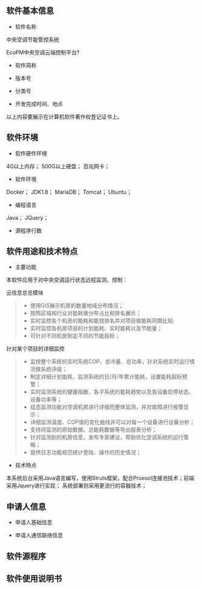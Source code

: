 ## 软件基本信息

* 软件名称

中央空调节能管控系统

EcoPM中央空调云端控制平台?

* 软件简称


* 版本号


* 分类号


* 开发完成时间、地点

以上内容要展示在计算机软件著作权登记证书上。


## 软件环境

* 软件硬件环境

4G以上内存；
500G以上硬盘；
百兆网卡；

* 软件环境

Docker；
JDK1.8；
MariaDB；
Tomcat；
Ubuntu；

* 编程语言

Java；
JQuery；

* 源程序行数



## 软件用途和技术特点

* 主要功能

本软件应用于对中央空调运行状态远程监测、控制：

云信息总览模块

> * 使用GIS展示机房的数量地域分布情况；
> * 按照区域和行业对能耗做分布占比和排名展示；
> * 实时监控各个机房的能耗和能效排名并对项目做能耗同期比较;
> * 实时监控各机房项目的计划能耗、实时能耗以及节能量；
> * 可针对不同机房制定不同的节能指标；

针对某个项目的详细监控

> * 监控整个系统的实时系统COP、总冷量、总功率，针对系统实时运行情况做系统评级；
> * 制定详细计划能耗，监测系统的日/月/年累计能耗，设置能耗超标预警；
> * 实时监测系统的健康指数、各子系统的能耗趋势以及各设备启停状态、设备功率等；
> * 组态监测功能对空调机房进行详细而整体监测，并对故障进行报警显示；
> * 详细监测温度、COP值的变化曲线并可以对每一个设备进行设备分析；
> * 支持将监测的原始数据、总能耗数据等导出报表分析；
> * 针对监测到的机房信息，发布专家建议，帮助优化空调系统的运行策略；
> * 提供日志功能规范统计登陆、操作的历史情况；

* 技术特点

本系统后台采用Java语言编写，使用Struts框架，配合Proxool连接池技术；前端采用Jquery进行实现；
系统部署则采用更流行的容器技术；

## 申请人信息

* 申请人基础信息


* 申请人通信联络信息


## 软件源程序



## 软件使用说明书







